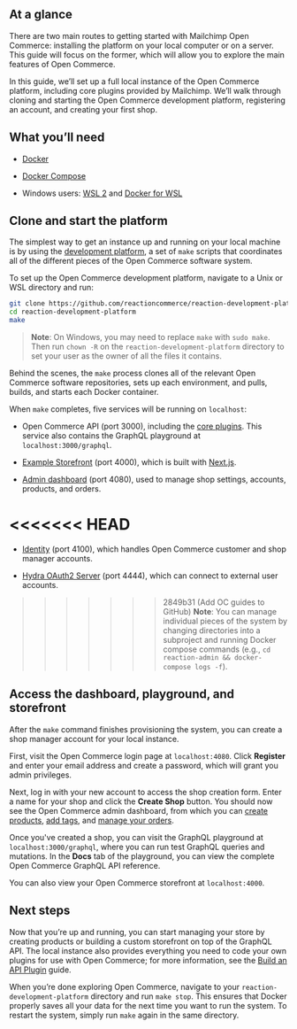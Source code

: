 ## At a glance

There are two main routes to getting started with Mailchimp Open Commerce: installing the platform on your local computer or on a server. This guide will focus on the former, which will allow you to explore the main features of Open Commerce.

In this guide, we’ll set up a full local instance of the Open Commerce platform, including core plugins provided by Mailchimp. We’ll walk through cloning and starting the Open Commerce development platform, registering an account, and creating your first shop. 

## What you’ll need

  * [Docker](https://www.docker.com/)

  * [Docker Compose](https://docs.docker.com/compose/)

  * Windows users: [WSL 2](https://docs.microsoft.com/en-us/windows/wsl/install-win10) and [Docker for WSL](https://docs.docker.com/docker-for-windows/wsl/)

## Clone and start the platform

The simplest way to get an instance up and running on your local machine is by using the [development platform](https://github.com/reactioncommerce/reaction-development-platform), a set of `make` scripts that coordinates all of the different pieces of the Open Commerce software system. 

To set up the Open Commerce development platform, navigate to a Unix or WSL directory and run:

```bash
git clone https://github.com/reactioncommerce/reaction-development-platform.git
cd reaction-development-platform
make
```    
    
> **Note**: On Windows, you may need to replace `make` with `sudo make`. Then run `chown -R` on the `reaction-development-platform` directory to set your user as the owner of all the files it contains.

Behind the scenes, the `make` process clones all of the relevant Open Commerce software repositories, sets up each environment, and pulls, builds, and starts each Docker container. 

When `make` completes, five services will be running on `localhost`:

  * Open Commerce API (port 3000), including the [core plugins](/developer/open-commerce/docs/fundamentals/#plugins). This service also contains the GraphQL playground at `localhost:3000/graphql`.

  * [Example Storefront](https://github.com/reactioncommerce/example-storefront) (port 4000), which is built with [Next.js](https://nextjs.org/).

  * [Admin dashboard](https://github.com/reactioncommerce/reaction-admin) (port 4080), used to manage shop settings, accounts, products, and orders.

<<<<<<< HEAD
=======
  * [Identity](https://github.com/reactioncommerce/reaction-identity) (port 4100), which handles Open Commerce customer and shop manager accounts.

  * [Hydra OAuth2 Server](https://github.com/reactioncommerce/reaction-hydra) (port 4444), which can connect to external user accounts.

>>>>>>> 2849b31 (Add OC guides to GitHub)
> **Note**: You can manage individual pieces of the system by changing directories into a subproject and running Docker compose commands (e.g., `cd reaction-admin && docker-compose logs -f`).

## Access the dashboard, playground, and storefront

After the `make` command finishes provisioning the system, you can create a shop manager account for your local instance. 

First, visit the Open Commerce login page at `localhost:4080`. Click **Register** and enter your email address and create a password, which will grant you admin privileges.

Next, log in with your new account to access the shop creation form. Enter a name for your shop and click the **Create Shop** button. You should now see the Open Commerce admin dashboard, from which you can [create products](/developer/open-commerce/docs/creating-organizing-products/), [add tags](/developer/open-commerce/docs/tags-navigation/), and [manage your orders](/developer/open-commerce/docs/fulfilling-orders/).

Once you've created a shop, you can visit the GraphQL playground at `localhost:3000/graphql`, where you can run test GraphQL queries and mutations. In the **Docs** tab of the playground, you can view the complete Open Commerce GraphQL API reference. 

You can also view your Open Commerce storefront at `localhost:4000`.

## Next steps

Now that you’re up and running, you can start managing your store by creating products or building a custom storefront on top of the GraphQL API. The local instance also provides everything you need to code your own plugins for use with Open Commerce; for more information, see the [Build an API Plugin](/developer/open-commerce/guides/build-api-plugin/) guide.

When you’re done exploring Open Commerce, navigate to your `reaction-development-platform` directory and run `make stop`. This ensures that Docker properly saves all your data for the next time you want to run the system. To restart the system, simply run `make` again in the same directory.
